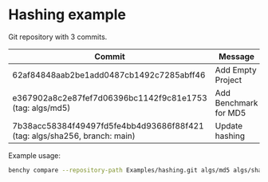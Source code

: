 # Hashing example

Git repository with 3 commits.

| Commit                                                                    | Message               |
| ------------------------------------------------------------------------- | --------------------- |
| 62af84848aab2be1add0487cb1492c7285abff46                                  | Add Empty Project     |
| e367902a8c2e87fef7d06396bc1142f9c81e1753 (tag: algs/md5)                  | Add Benchmark for MD5 |
| 7b38acc58384f49497fd5fe4bb4d93686f88f421 (tag: algs/sha256, branch: main) | Update hashing        |

Example usage:

```bash
benchy compare --repository-path Examples/hashing.git algs/md5 algs/sha256 -b ExampleBenchmark
```
